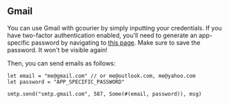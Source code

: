 ## Gmail
You can use Gmail with gcourier by simply inputting your credentials. If you have two-factor authentication enabled, you'll need to generate an app-specific password by navigating to [this page](https://myaccount.google.com/apppasswords). Make sure to save the password. It won't be visible again!

Then, you can send emails as follows:

```gleam
let email = "me@gmail.com" // or me@outlook.com, me@yahoo.com
let password = "APP_SPECIFIC_PASSWORD"

smtp.send("smtp.gmail.com", 587, Some(#(email, password)), msg)
```
